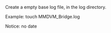 Create a empty base log file, in the log directory.

Example: touch MMDVM_Bridge.log

Notice: no date
